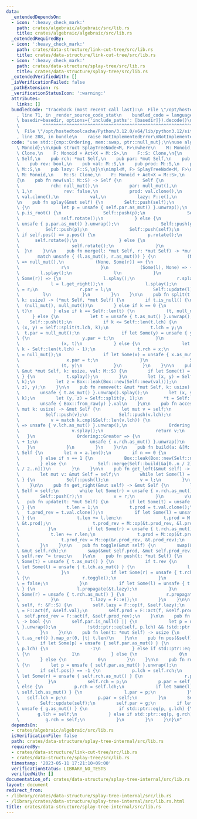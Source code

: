 ```yaml
---
data:
  _extendedDependsOn:
  - icon: ':heavy_check_mark:'
    path: crates/algebraic/algebraic/src/lib.rs
    title: crates/algebraic/algebraic/src/lib.rs
  _extendedRequiredBy:
  - icon: ':heavy_check_mark:'
    path: crates/data-structure/link-cut-tree/src/lib.rs
    title: crates/data-structure/link-cut-tree/src/lib.rs
  - icon: ':heavy_check_mark:'
    path: crates/data-structure/splay-tree/src/lib.rs
    title: crates/data-structure/splay-tree/src/lib.rs
  _extendedVerifiedWith: []
  _isVerificationFailed: false
  _pathExtension: rs
  _verificationStatusIcon: ':warning:'
  attributes:
    links: []
  bundledCode: "Traceback (most recent call last):\n  File \"/opt/hostedtoolcache/Python/3.12.0/x64/lib/python3.12/site-packages/onlinejudge_verify/documentation/build.py\"\
    , line 71, in _render_source_code_stat\n    bundled_code = language.bundle(stat.path,\
    \ basedir=basedir, options={'include_paths': [basedir]}).decode()\n          \
    \         ^^^^^^^^^^^^^^^^^^^^^^^^^^^^^^^^^^^^^^^^^^^^^^^^^^^^^^^^^^^^^^^^^^^^^^^^^^^^^^^^^\n\
    \  File \"/opt/hostedtoolcache/Python/3.12.0/x64/lib/python3.12/site-packages/onlinejudge_verify/languages/rust.py\"\
    , line 288, in bundle\n    raise NotImplementedError\nNotImplementedError\n"
  code: "use std::{cmp::Ordering, mem::swap, ptr::null_mut};\n\nuse algebraic::{Act,\
    \ Monoid};\n\npub struct SplayTreeNode<M, F>\nwhere\n    M: Monoid,\n    M::S:\
    \ Clone,\n    F: Monoid + Act<X = M::S>,\n    F::S: Clone,\n{\n    pub lch: *mut\
    \ Self,\n    pub rch: *mut Self,\n    pub par: *mut Self,\n    pub len: usize,\n\
    \    pub rev: bool,\n    pub val: M::S,\n    pub prod: M::S,\n    pub prod_rev:\
    \ M::S,\n    pub lazy: F::S,\n}\n\nimpl<M, F> SplayTreeNode<M, F>\nwhere\n   \
    \ M: Monoid,\n    M::S: Clone,\n    F: Monoid + Act<X = M::S>,\n    F::S: Clone,\n\
    {\n    pub fn new(val: M::S) -> Self {\n        Self {\n            lch: null_mut(),\n\
    \            rch: null_mut(),\n            par: null_mut(),\n            len:\
    \ 1,\n            rev: false,\n            prod: val.clone(),\n            prod_rev:\
    \ val.clone(),\n            val,\n            lazy: F::e(),\n        }\n    }\n\
    \n    pub fn splay(&mut self) {\n        Self::push(self);\n        while !self.is_root()\
    \ {\n            let p = unsafe { self.par.as_mut() }.unwrap();\n            if\
    \ p.is_root() {\n                Self::push(p);\n                Self::push(self);\n\
    \                self.rotate();\n            } else {\n                let g =\
    \ unsafe { p.par.as_mut() }.unwrap();\n                Self::push(g);\n      \
    \          Self::push(p);\n                Self::push(self);\n               \
    \ if self.pos() == p.pos() {\n                    p.rotate();\n              \
    \      self.rotate();\n                } else {\n                    self.rotate();\n\
    \                    self.rotate();\n                }\n            }\n      \
    \  }\n    }\n\n    pub fn merge(l: *mut Self, r: *mut Self) -> *mut Self {\n \
    \       match unsafe { (l.as_mut(), r.as_mut()) } {\n            (None, None)\
    \ => null_mut(),\n            (None, Some(r)) => {\n                r.splay();\n\
    \                r\n            }\n            (Some(l), None) => {\n        \
    \        l.splay();\n                l\n            }\n            (Some(mut l),\
    \ Some(r)) => {\n                l.splay();\n                r.splay();\n    \
    \            l = l.get_right();\n                l.splay();\n                l.rch\
    \ = r;\n                r.par = l;\n                Self::update(l);\n       \
    \         l\n            }\n        }\n    }\n\n    pub fn split(t: *mut Self,\
    \ k: usize) -> (*mut Self, *mut Self) {\n        if t.is_null() {\n          \
    \  (null_mut(), null_mut())\n        } else if k == 0 {\n            (null_mut(),\
    \ t)\n        } else if k == Self::len(t) {\n            (t, null_mut())\n   \
    \     } else {\n            let t = unsafe { t.as_mut() }.unwrap();\n        \
    \    Self::push(t);\n            if k <= Self::len(t.lch) {\n                let\
    \ (x, y) = Self::split(t.lch, k);\n                t.lch = y;\n              \
    \  t.par = null_mut();\n                if let Some(y) = unsafe { y.as_mut() }\
    \ {\n                    y.par = t;\n                }\n                Self::update(t);\n\
    \                (x, t)\n            } else {\n                let (x, y) = Self::split(t.rch,\
    \ k - Self::len(t.lch) - 1);\n                t.rch = x;\n                t.par\
    \ = null_mut();\n                if let Some(x) = unsafe { x.as_mut() } {\n  \
    \                  x.par = t;\n                }\n                Self::update(t);\n\
    \                (t, y)\n            }\n        }\n    }\n\n    pub fn insert(t:\
    \ &mut *mut Self, k: usize, val: M::S) {\n        if let Some(t) = unsafe { t.as_mut()\
    \ } {\n            t.splay();\n        }\n        let (x, y) = Self::split(*t,\
    \ k);\n        let z = Box::leak(Box::new(Self::new(val)));\n        *t = Self::merge(Self::merge(x,\
    \ z), y);\n    }\n\n    pub fn remove(t: &mut *mut Self, k: usize) -> M::S {\n\
    \        unsafe { t.as_mut() }.unwrap().splay();\n        let (x, y) = Self::split(*t,\
    \ k);\n        let (y, z) = Self::split(y, 1);\n        *t = Self::merge(x, z);\n\
    \        unsafe { Box::from_raw(y) }.val\n    }\n\n    pub fn access(&mut self,\
    \ mut k: usize) -> &mut Self {\n        let mut v = self;\n        loop {\n  \
    \          Self::push(v);\n            Self::push(v.lch);\n            Self::push(v.rch);\n\
    \            v = match k.cmp(&Self::len(v.lch)) {\n                Ordering::Less\
    \ => unsafe { v.lch.as_mut() }.unwrap(),\n                Ordering::Equal => {\n\
    \                    v.splay();\n                    return v;\n             \
    \   }\n                Ordering::Greater => {\n                    k -= Self::len(v.lch)\
    \ + 1;\n                    unsafe { v.rch.as_mut() }.unwrap()\n             \
    \   }\n            }\n        }\n    }\n\n    pub fn build(a: &[M::S]) -> *mut\
    \ Self {\n        let n = a.len();\n        if n == 0 {\n            null_mut()\n\
    \        } else if n == 1 {\n            Box::leak(Box::new(Self::new(a[0].clone())))\n\
    \        } else {\n            Self::merge(Self::build(&a[0..n / 2]), Self::build(&a[n\
    \ / 2..n]))\n        }\n    }\n\n    pub fn get_left(&mut self) -> &mut Self {\n\
    \        let mut v: &mut Self = self;\n        while let Some(l) = unsafe { v.lch.as_mut()\
    \ } {\n            Self::push(l);\n            v = l;\n        }\n        v\n\
    \    }\n\n    pub fn get_right(&mut self) -> &mut Self {\n        let mut v: &mut\
    \ Self = self;\n        while let Some(r) = unsafe { v.rch.as_mut() } {\n    \
    \        Self::push(r);\n            v = r;\n        }\n        v\n    }\n\n \
    \   pub fn update(t: *mut Self) {\n        if let Some(t) = unsafe { t.as_mut()\
    \ } {\n            t.len = 1;\n            t.prod = t.val.clone();\n         \
    \   t.prod_rev = t.val.clone();\n            if let Some(l) = unsafe { t.lch.as_mut()\
    \ } {\n                t.len += l.len;\n                t.prod = M::op(&l.prod,\
    \ &t.prod);\n                t.prod_rev = M::op(&t.prod_rev, &l.prod_rev);\n \
    \           }\n            if let Some(r) = unsafe { t.rch.as_mut() } {\n    \
    \            t.len += r.len;\n                t.prod = M::op(&t.prod, &r.prod);\n\
    \                t.prod_rev = M::op(&r.prod_rev, &t.prod_rev);\n            }\n\
    \        }\n    }\n\n    pub fn toggle(&mut self) {\n        swap(&mut self.lch,\
    \ &mut self.rch);\n        swap(&mut self.prod, &mut self.prod_rev);\n       \
    \ self.rev ^= true;\n    }\n\n    pub fn push(t: *mut Self) {\n        if let\
    \ Some(t) = unsafe { t.as_mut() } {\n            if t.rev {\n                if\
    \ let Some(l) = unsafe { t.lch.as_mut() } {\n                    l.toggle();\n\
    \                }\n                if let Some(r) = unsafe { t.rch.as_mut() }\
    \ {\n                    r.toggle();\n                }\n                t.rev\
    \ = false;\n            }\n            if let Some(l) = unsafe { t.lch.as_mut()\
    \ } {\n                l.propagate(&t.lazy);\n            }\n            if let\
    \ Some(r) = unsafe { t.rch.as_mut() } {\n                r.propagate(&t.lazy);\n\
    \            }\n            t.lazy = F::e();\n        }\n    }\n\n    pub fn propagate(&mut\
    \ self, f: &F::S) {\n        self.lazy = F::op(f, &self.lazy);\n        self.val\
    \ = F::act(f, &self.val);\n        self.prod = F::act(f, &self.prod);\n      \
    \  self.prod_rev = F::act(f, &self.prod_rev);\n    }\n\n    pub fn is_root(&self)\
    \ -> bool {\n        self.par.is_null() || {\n            let p = unsafe { self.par.as_mut()\
    \ }.unwrap();\n            !std::ptr::eq(self, p.lch) && !std::ptr::eq(self, p.rch)\n\
    \        }\n    }\n\n    pub fn len(t: *mut Self) -> usize {\n        unsafe {\
    \ t.as_ref() }.map_or(0, |t| t.len)\n    }\n\n    pub fn pos(&self) -> i32 {\n\
    \        if let Some(p) = unsafe { self.par.as_mut() } {\n            if std::ptr::eq(self,\
    \ p.lch) {\n                -1\n            } else if std::ptr::eq(self, p.rch)\
    \ {\n                1\n            } else {\n                0\n            }\n\
    \        } else {\n            0\n        }\n    }\n\n    pub fn rotate(&mut self)\
    \ {\n        let p = unsafe { self.par.as_mut() }.unwrap();\n        let g = p.par;\n\
    \        if self.pos() == -1 {\n            p.lch = self.rch;\n            if\
    \ let Some(r) = unsafe { self.rch.as_mut() } {\n                r.par = p;\n \
    \           }\n            self.rch = p;\n            p.par = self;\n        }\
    \ else {\n            p.rch = self.lch;\n            if let Some(l) = unsafe {\
    \ self.lch.as_mut() } {\n                l.par = p;\n            }\n         \
    \   self.lch = p;\n            p.par = self;\n        }\n        Self::update(p);\n\
    \        Self::update(self);\n        self.par = g;\n        if let Some(g) =\
    \ unsafe { g.as_mut() } {\n            if std::ptr::eq(p, g.lch) {\n         \
    \       g.lch = self;\n            } else if std::ptr::eq(p, g.rch) {\n      \
    \          g.rch = self;\n            }\n        }\n    }\n}\n"
  dependsOn:
  - crates/algebraic/algebraic/src/lib.rs
  isVerificationFile: false
  path: crates/data-structure/splay-tree-internal/src/lib.rs
  requiredBy:
  - crates/data-structure/link-cut-tree/src/lib.rs
  - crates/data-structure/splay-tree/src/lib.rs
  timestamp: '2023-05-11 17:21:10+09:00'
  verificationStatus: LIBRARY_NO_TESTS
  verifiedWith: []
documentation_of: crates/data-structure/splay-tree-internal/src/lib.rs
layout: document
redirect_from:
- /library/crates/data-structure/splay-tree-internal/src/lib.rs
- /library/crates/data-structure/splay-tree-internal/src/lib.rs.html
title: crates/data-structure/splay-tree-internal/src/lib.rs
---
```

